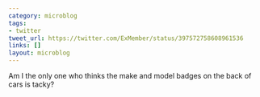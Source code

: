 ```yaml
---
category: microblog
tags:
- twitter
tweet_url: https://twitter.com/ExMember/status/397572758608961536
links: []
layout: microblog
---
```

Am I the only one who thinks the make and model badges on the back of cars is tacky?
